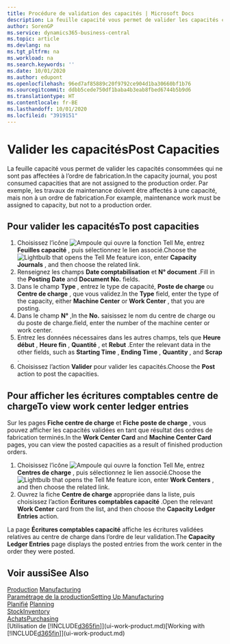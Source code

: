 ```yaml
---
title: Procédure de validation des capacités | Microsoft Docs
description: La feuille capacité vous permet de valider les capacités consommées qui ne sont pas affectées à l’ordre de fabrication. Par exemple, les travaux de maintenance doivent être affectés à une capacité, mais non à un ordre de fabrication.
author: SorenGP
ms.service: dynamics365-business-central
ms.topic: article
ms.devlang: na
ms.tgt_pltfrm: na
ms.workload: na
ms.search.keywords: ''
ms.date: 10/01/2020
ms.author: edupont
ms.openlocfilehash: 96ed7af85889c20f9792ce904d1ba30660bf1b76
ms.sourcegitcommit: ddbb5cede750df1baba4b3eab8fbed6744b5b9d6
ms.translationtype: HT
ms.contentlocale: fr-BE
ms.lasthandoff: 10/01/2020
ms.locfileid: "3919151"
---
```

# <a name="post-capacities"></a><span data-ttu-id="e81c6-104">Valider les capacités</span><span class="sxs-lookup"><span data-stu-id="e81c6-104">Post Capacities</span></span>
<span data-ttu-id="e81c6-105">La feuille capacité vous permet de valider les capacités consommées qui ne sont pas affectées à l’ordre de fabrication.</span><span class="sxs-lookup"><span data-stu-id="e81c6-105">In the capacity journal, you post consumed capacities that are not assigned to the production order.</span></span> <span data-ttu-id="e81c6-106">Par exemple, les travaux de maintenance doivent être affectés à une capacité, mais non à un ordre de fabrication.</span><span class="sxs-lookup"><span data-stu-id="e81c6-106">For example, maintenance work must be assigned to capacity, but not to a production order.</span></span>  

## <a name="to-post-capacities"></a><span data-ttu-id="e81c6-107">Pour valider les capacités</span><span class="sxs-lookup"><span data-stu-id="e81c6-107">To post capacities</span></span>  
1.  <span data-ttu-id="e81c6-108">Choisissez l’icône ![Ampoule qui ouvre la fonction Tell Me](media/ui-search/search_small.png "Dites-moi ce que vous voulez faire"), entrez **Feuilles capacité** , puis sélectionnez le lien associé.</span><span class="sxs-lookup"><span data-stu-id="e81c6-108">Choose the ![Lightbulb that opens the Tell Me feature](media/ui-search/search_small.png "Tell me what you want to do") icon, enter **Capacity Journals** , and then choose the related link.</span></span>  
2.  <span data-ttu-id="e81c6-109">Renseignez les champs **Date comptabilisation** et **N° document** .</span><span class="sxs-lookup"><span data-stu-id="e81c6-109">Fill in the **Posting Date** and **Document No.** fields.</span></span>  
3.  <span data-ttu-id="e81c6-110">Dans le champ **Type** , entrez le type de capacité, **Poste de charge** ou **Centre de charge** , que vous validez.</span><span class="sxs-lookup"><span data-stu-id="e81c6-110">In the **Type** field, enter the type of the capacity, either **Machine Center** or **Work Center** , that you are posting.</span></span>  
4.  <span data-ttu-id="e81c6-111">Dans le champ **N°** ,</span><span class="sxs-lookup"><span data-stu-id="e81c6-111">In the **No.**</span></span> <span data-ttu-id="e81c6-112">saisissez le nom du centre de charge ou du poste de charge.</span><span class="sxs-lookup"><span data-stu-id="e81c6-112">field, enter the number of the machine center or work center.</span></span>  
5.  <span data-ttu-id="e81c6-113">Entrez les données nécessaires dans les autres champs, tels que **Heure début** , **Heure fin** , **Quantité** , et **Rebut** .</span><span class="sxs-lookup"><span data-stu-id="e81c6-113">Enter the relevant data in the other fields, such as **Starting Time** , **Ending Time** , **Quantity** , and **Scrap** .</span></span>  
6.  <span data-ttu-id="e81c6-114">Choisissez l’action **Valider** pour valider les capacités.</span><span class="sxs-lookup"><span data-stu-id="e81c6-114">Choose the **Post** action to post the capacities.</span></span>  

## <a name="to-view-work-center-ledger-entries"></a><span data-ttu-id="e81c6-115">Pour afficher les écritures comptables centre de charge</span><span class="sxs-lookup"><span data-stu-id="e81c6-115">To view work center ledger entries</span></span>  
<span data-ttu-id="e81c6-116">Sur les pages **Fiche centre de charge** et **Fiche poste de charge** , vous pouvez afficher les capacités validées en tant que résultat des ordres de fabrication terminés.</span><span class="sxs-lookup"><span data-stu-id="e81c6-116">In the **Work Center Card** and **Machine Center Card** pages, you can view the posted capacities as a result of finished production orders.</span></span>    
1.  <span data-ttu-id="e81c6-117">Choisissez l’icône ![Ampoule qui ouvre la fonction Tell Me](media/ui-search/search_small.png "Dites-moi ce que vous voulez faire"), entrez **Centres de charge** , puis sélectionnez le lien associé.</span><span class="sxs-lookup"><span data-stu-id="e81c6-117">Choose the ![Lightbulb that opens the Tell Me feature](media/ui-search/search_small.png "Tell me what you want to do") icon, enter **Work Centers** , and then choose the related link.</span></span>  
2.  <span data-ttu-id="e81c6-118">Ouvrez la fiche **Centre de charge** appropriée dans la liste, puis choisissez l’action **Écritures comptables capacité** .</span><span class="sxs-lookup"><span data-stu-id="e81c6-118">Open the relevant **Work Center** card from the list, and then choose the **Capacity Ledger Entries** action.</span></span>  

<span data-ttu-id="e81c6-119">La page **Écritures comptables capacité** affiche les écritures validées relatives au centre de charge dans l’ordre de leur validation.</span><span class="sxs-lookup"><span data-stu-id="e81c6-119">The **Capacity Ledger Entries** page displays the posted entries from the work center in the order they were posted.</span></span>   

## <a name="see-also"></a><span data-ttu-id="e81c6-120">Voir aussi</span><span class="sxs-lookup"><span data-stu-id="e81c6-120">See Also</span></span>  
<span data-ttu-id="e81c6-121">[Production](production-manage-manufacturing.md)  </span><span class="sxs-lookup"><span data-stu-id="e81c6-121">[Manufacturing](production-manage-manufacturing.md)  </span></span>  
[<span data-ttu-id="e81c6-122">Paramétrage de la production</span><span class="sxs-lookup"><span data-stu-id="e81c6-122">Setting Up Manufacturing</span></span>](production-configure-production-processes.md)  
<span data-ttu-id="e81c6-123">[Planifié](production-planning.md)    </span><span class="sxs-lookup"><span data-stu-id="e81c6-123">[Planning](production-planning.md)    </span></span>  
[<span data-ttu-id="e81c6-124">Stock</span><span class="sxs-lookup"><span data-stu-id="e81c6-124">Inventory</span></span>](inventory-manage-inventory.md)  
[<span data-ttu-id="e81c6-125">Achats</span><span class="sxs-lookup"><span data-stu-id="e81c6-125">Purchasing</span></span>](purchasing-manage-purchasing.md)  
<span data-ttu-id="e81c6-126">[Utilisation de [!INCLUDE[d365fin](includes/d365fin_md.md)]](ui-work-product.md)</span><span class="sxs-lookup"><span data-stu-id="e81c6-126">[Working with [!INCLUDE[d365fin](includes/d365fin_md.md)]](ui-work-product.md)</span></span>
